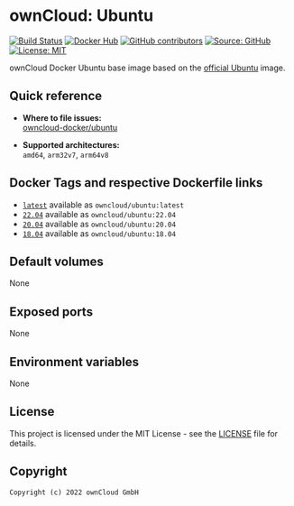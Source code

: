 # ownCloud: Ubuntu

[![Build Status](https://img.shields.io/drone/build/owncloud-docker/ubuntu?logo=drone&server=https%3A%2F%2Fdrone.owncloud.com)](https://drone.owncloud.com/owncloud-docker/ubuntu)
[![Docker Hub](https://img.shields.io/docker/v/owncloud/ubuntu?logo=docker&label=dockerhub&sort=semver&logoColor=white)](https://hub.docker.com/r/owncloud/ubuntu)
[![GitHub contributors](https://img.shields.io/github/contributors/owncloud-docker/ubuntu)](https://github.com/owncloud-docker/ubuntu/graphs/contributors)
[![Source: GitHub](https://img.shields.io/badge/source-github-blue.svg?logo=github&logoColor=white)](https://github.com/owncloud-docker/ubuntu)
[![License: MIT](https://img.shields.io/github/license/owncloud-docker/ubuntu)](https://github.com/owncloud-docker/ubuntu/blob/master/LICENSE)

ownCloud Docker Ubuntu base image based on the [official Ubuntu](https://registry.hub.docker.com/_/ubuntu/) image.

## Quick reference

- **Where to file issues:**\
  [owncloud-docker/ubuntu](https://github.com/owncloud-docker/ubuntu/issues)

- **Supported architectures:**\
  `amd64`, `arm32v7`, `arm64v8`

## Docker Tags and respective Dockerfile links

- [`latest`](https://github.com/owncloud-docker/ubuntu/blob/master/latest/Dockerfile.amd64) available as `owncloud/ubuntu:latest`
- [`22.04`](https://github.com/owncloud-docker/ubuntu/blob/master/v22.04/Dockerfile.amd64) available as `owncloud/ubuntu:22.04`
- [`20.04`](https://github.com/owncloud-docker/ubuntu/blob/master/v20.04/Dockerfile.amd64) available as `owncloud/ubuntu:20.04`
- [`18.04`](https://github.com/owncloud-docker/ubuntu/blob/master/v18.04/Dockerfile.amd64) available as `owncloud/ubuntu:18.04`

## Default volumes

None

## Exposed ports

None

## Environment variables

None

## License

This project is licensed under the MIT License - see the [LICENSE](https://github.com/owncloud-docker/ubuntu/blob/master/LICENSE) file for details.

## Copyright

```Text
Copyright (c) 2022 ownCloud GmbH
```
